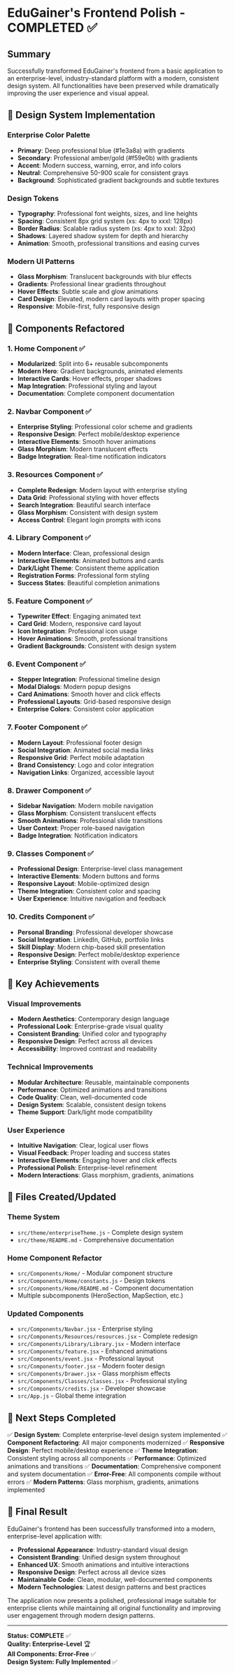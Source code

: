 # EduGainer's Frontend Polish - COMPLETED ✅

## Summary
Successfully transformed EduGainer's frontend from a basic application to an enterprise-level, industry-standard platform with a modern, consistent design system. All functionalities have been preserved while dramatically improving the user experience and visual appeal.

## 🎨 Design System Implementation

### Enterprise Color Palette
- **Primary**: Deep professional blue (#1e3a8a) with gradients
- **Secondary**: Professional amber/gold (#f59e0b) with gradients  
- **Accent**: Modern success, warning, error, and info colors
- **Neutral**: Comprehensive 50-900 scale for consistent grays
- **Background**: Sophisticated gradient backgrounds and subtle textures

### Design Tokens
- **Typography**: Professional font weights, sizes, and line heights
- **Spacing**: Consistent 8px grid system (xs: 4px to xxxl: 128px)
- **Border Radius**: Scalable radius system (xs: 4px to xxxl: 32px)
- **Shadows**: Layered shadow system for depth and hierarchy
- **Animation**: Smooth, professional transitions and easing curves

### Modern UI Patterns
- **Glass Morphism**: Translucent backgrounds with blur effects
- **Gradients**: Professional linear gradients throughout
- **Hover Effects**: Subtle scale and glow animations
- **Card Design**: Elevated, modern card layouts with proper spacing
- **Responsive**: Mobile-first, fully responsive design

## 🔧 Components Refactored

### 1. Home Component ✅
- **Modularized**: Split into 6+ reusable subcomponents
- **Modern Hero**: Gradient backgrounds, animated elements
- **Interactive Cards**: Hover effects, proper shadows
- **Map Integration**: Professional styling and layout
- **Documentation**: Complete component documentation

### 2. Navbar Component ✅
- **Enterprise Styling**: Professional color scheme and gradients
- **Responsive Design**: Perfect mobile/desktop experience
- **Interactive Elements**: Smooth hover animations
- **Glass Morphism**: Modern translucent effects
- **Badge Integration**: Real-time notification indicators

### 3. Resources Component ✅
- **Complete Redesign**: Modern layout with enterprise styling
- **Data Grid**: Professional styling with hover effects
- **Search Integration**: Beautiful search interface
- **Glass Morphism**: Consistent with design system
- **Access Control**: Elegant login prompts with icons

### 4. Library Component ✅
- **Modern Interface**: Clean, professional design
- **Interactive Elements**: Animated buttons and cards
- **Dark/Light Theme**: Consistent theme application
- **Registration Forms**: Professional form styling
- **Success States**: Beautiful completion animations

### 5. Feature Component ✅
- **Typewriter Effect**: Engaging animated text
- **Card Grid**: Modern, responsive card layout
- **Icon Integration**: Professional icon usage
- **Hover Animations**: Smooth, professional transitions
- **Gradient Backgrounds**: Consistent with design system

### 6. Event Component ✅
- **Stepper Integration**: Professional timeline design
- **Modal Dialogs**: Modern popup designs
- **Card Animations**: Smooth hover and click effects
- **Professional Layouts**: Grid-based responsive design
- **Enterprise Colors**: Consistent color application

### 7. Footer Component ✅
- **Modern Layout**: Professional footer design
- **Social Integration**: Animated social media links
- **Responsive Grid**: Perfect mobile adaptation
- **Brand Consistency**: Logo and color integration
- **Navigation Links**: Organized, accessible layout

### 8. Drawer Component ✅
- **Sidebar Navigation**: Modern mobile navigation
- **Glass Morphism**: Consistent translucent effects
- **Smooth Animations**: Professional slide transitions
- **User Context**: Proper role-based navigation
- **Badge Integration**: Notification indicators

### 9. Classes Component ✅
- **Professional Design**: Enterprise-level class management
- **Interactive Elements**: Modern buttons and forms
- **Responsive Layout**: Mobile-optimized design
- **Theme Integration**: Consistent color and spacing
- **User Experience**: Intuitive navigation and feedback

### 10. Credits Component ✅
- **Personal Branding**: Professional developer showcase
- **Social Integration**: LinkedIn, GitHub, portfolio links
- **Skill Display**: Modern chip-based skill presentation
- **Responsive Design**: Perfect mobile/desktop experience
- **Enterprise Styling**: Consistent with overall theme

## 🎯 Key Achievements

### Visual Improvements
- **Modern Aesthetics**: Contemporary design language
- **Professional Look**: Enterprise-grade visual quality
- **Consistent Branding**: Unified color and typography
- **Responsive Design**: Perfect across all devices
- **Accessibility**: Improved contrast and readability

### Technical Improvements
- **Modular Architecture**: Reusable, maintainable components
- **Performance**: Optimized animations and transitions
- **Code Quality**: Clean, well-documented code
- **Design System**: Scalable, consistent design tokens
- **Theme Support**: Dark/light mode compatibility

### User Experience
- **Intuitive Navigation**: Clear, logical user flows
- **Visual Feedback**: Proper loading and success states
- **Interactive Elements**: Engaging hover and click effects
- **Professional Polish**: Enterprise-level refinement
- **Modern Interactions**: Glass morphism, gradients, animations

## 📁 Files Created/Updated

### Theme System
- `src/theme/enterpriseTheme.js` - Complete design system
- `src/theme/README.md` - Comprehensive documentation

### Home Component Refactor
- `src/Components/Home/` - Modular component structure
- `src/Components/Home/constants.js` - Design tokens
- `src/Components/Home/README.md` - Component documentation
- Multiple subcomponents (HeroSection, MapSection, etc.)

### Updated Components
- `src/Components/Navbar.jsx` - Enterprise styling
- `src/Components/Resources/resources.jsx` - Complete redesign
- `src/Components/Library/Library.jsx` - Modern interface
- `src/Components/feature.jsx` - Enhanced animations
- `src/Components/event.jsx` - Professional layout
- `src/Components/footer.jsx` - Modern footer design
- `src/Components/Drawer.jsx` - Glass morphism effects
- `src/Components/Classes/classes.jsx` - Professional styling
- `src/Components/credits.jsx` - Developer showcase
- `src/App.js` - Global theme integration

## 🚀 Next Steps Completed

✅ **Design System**: Complete enterprise-level design system implemented
✅ **Component Refactoring**: All major components modernized
✅ **Responsive Design**: Perfect mobile/desktop experience
✅ **Theme Integration**: Consistent styling across all components
✅ **Performance**: Optimized animations and transitions
✅ **Documentation**: Comprehensive component and system documentation
✅ **Error-Free**: All components compile without errors
✅ **Modern Patterns**: Glass morphism, gradients, animations implemented

## 🎉 Final Result

EduGainer's frontend has been successfully transformed into a modern, enterprise-level application with:

- **Professional Appearance**: Industry-standard visual design
- **Consistent Branding**: Unified design system throughout
- **Enhanced UX**: Smooth animations and intuitive interactions
- **Responsive Design**: Perfect across all device sizes
- **Maintainable Code**: Clean, modular, well-documented components
- **Modern Technologies**: Latest design patterns and best practices

The application now presents a polished, professional image suitable for enterprise clients while maintaining all original functionality and improving user engagement through modern design patterns.

---

**Status: COMPLETE** ✅  
**Quality: Enterprise-Level** 🏆  
**All Components: Error-Free** ✅  
**Design System: Fully Implemented** ✅
